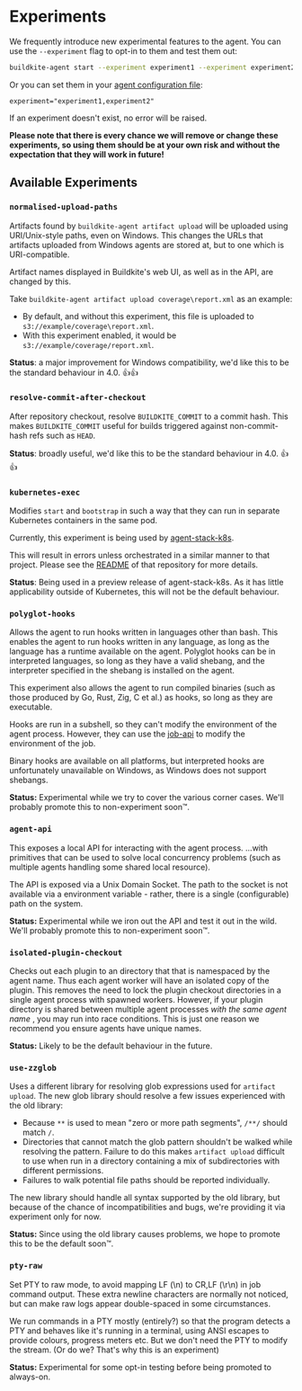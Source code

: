 # Experiments

We frequently introduce new experimental features to the agent. You can use the `--experiment` flag to opt-in to them and test them out:

```bash
buildkite-agent start --experiment experiment1 --experiment experiment2
```

Or you can set them in your [agent configuration file](https://buildkite.com/docs/agent/v3/configuration):

```
experiment="experiment1,experiment2"
```

If an experiment doesn't exist, no error will be raised.

**Please note that there is every chance we will remove or change these experiments, so using them should be at your own risk and without the expectation that they will work in future!**

## Available Experiments

### `normalised-upload-paths`

Artifacts found by `buildkite-agent artifact upload` will be uploaded using URI/Unix-style paths, even on Windows. This changes the URLs that artifacts uploaded from Windows agents are stored at, but to one which is URI-compatible.

Artifact names displayed in Buildkite's web UI, as well as in the API, are changed by this.

Take `buildkite-agent artifact upload coverage\report.xml` as an example:

- By default, and without this experiment, this file is uploaded to `s3://example/coverage\report.xml`.
- With this experiment enabled, it would be `s3://example/coverage/report.xml`.

**Status**: a major improvement for Windows compatibility, we'd like this to be the standard behaviour in 4.0. 👍👍

### `resolve-commit-after-checkout`

After repository checkout, resolve `BUILDKITE_COMMIT` to a commit hash. This makes `BUILDKITE_COMMIT` useful for builds triggered against non-commit-hash refs such as `HEAD`.

**Status**: broadly useful, we'd like this to be the standard behaviour in 4.0. 👍👍

### `kubernetes-exec`

Modifies `start` and `bootstrap` in such a way that they can run in separate Kubernetes containers in the same pod.

Currently, this experiment is being used by [agent-stack-k8s](https://github.com/buildkite/agent-stack-k8s).

This will result in errors unless orchestrated in a similar manner to that project. Please see the [README](https://github.com/buildkite/agent-stack-k8s/blob/main/README.md) of that repository for more details.

**Status**: Being used in a preview release of agent-stack-k8s. As it has little applicability outside of Kubernetes, this will not be the default behaviour.

### `polyglot-hooks`

Allows the agent to run hooks written in languages other than bash. This enables the agent to run hooks written in any language, as long as the language has a runtime available on the agent. Polyglot hooks can be in interpreted languages, so long as they have a valid shebang, and the interpreter specified in the shebang is installed on the agent.

This experiment also allows the agent to run compiled binaries (such as those produced by Go, Rust, Zig, C et al.) as hooks, so long as they are executable.

Hooks are run in a subshell, so they can't modify the environment of the agent process. However, they can use the [job-api](#job-api) to modify the environment of the job.

Binary hooks are available on all platforms, but interpreted hooks are unfortunately unavailable on Windows, as Windows does not support shebangs.

**Status:** Experimental while we try to cover the various corner cases. We'll probably promote this to non-experiment soon™️.

### `agent-api`

This exposes a local API for interacting with the agent process.
...with primitives that can be used to solve local concurrency problems (such as multiple agents handling some shared local resource).

The API is exposed via a Unix Domain Socket. The path to the socket is not available via a environment variable - rather, there is a single (configurable) path on the system.

**Status:** Experimental while we iron out the API and test it out in the wild. We'll probably promote this to non-experiment soon™.

### `isolated-plugin-checkout`

Checks out each plugin to an directory that that is namespaced by the agent name. Thus each agent worker will have an isolated copy of the plugin. This removes the need to lock the plugin checkout directories in a single agent process with spawned workers. However, if your plugin directory is shared between multiple agent processes *with the same agent name* , you may run into race conditions. This is just one reason we recommend you ensure agents have unique names.

**Status:** Likely to be the default behaviour in the future.

### `use-zzglob`

Uses a different library for resolving glob expressions used for `artifact upload`.
The new glob library should resolve a few issues experienced with the old library:

- Because `**` is used to mean "zero or more path segments", `/**/` should match `/`.
- Directories that cannot match the glob pattern shouldn't be walked while resolving the pattern. Failure to do this makes `artifact upload` difficult to use when run in a directory containing a mix of subdirectories with different permissions.
- Failures to walk potential file paths should be reported individually.

The new library should handle all syntax supported by the old library, but because of the chance of incompatibilities and bugs, we're providing it via experiment only for now.

**Status:** Since using the old library causes problems, we hope to promote this to be the default soon™️.

### `pty-raw`

Set PTY to raw mode, to avoid mapping LF (\n) to CR,LF (\r\n) in job command output.
These extra newline characters are normally not noticed, but can make raw logs appear double-spaced
in some circumstances.

We run commands in a PTY mostly (entirely?) so that the program detects a PTY and behaves like it's
running in a terminal, using ANSI escapes to provide colours, progress meters etc. But we don't need
the PTY to modify the stream. (Or do we? That's why this is an experiment)

**Status:** Experimental for some opt-in testing before being promoted to always-on.
